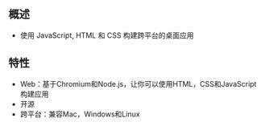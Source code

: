 ## 概述
- 使用 JavaScript, HTML 和 CSS 构建跨平台的桌面应用

## 特性
- Web：基于Chromium和Node.js，让你可以使用HTML，CSS和JavaScript构建应用
- 开源
- 跨平台：兼容Mac，Windows和Linux
